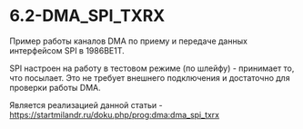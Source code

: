 # 6.2-DMA_SPI_TXRX

Пример работы каналов DMA по приему и передаче данных интерфейсом SPI в 1986ВЕ1Т.

SPI настроен на работу в тестовом режиме (по шлейфу) - принимает то, что посылает. 
Это не требует внешнего подключения и достаточно для проверки работы DMA.

Является реализацией данной статьи - https://startmilandr.ru/doku.php/prog:dma:dma_spi_txrx
